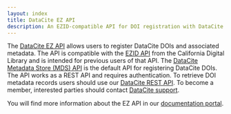 ```yaml
---
layout: index
title: DataCite EZ API
description: An EZID-compatible API for DOI registration with DataCite.
---
```


The [DataCite EZ API](https://support.datacite.org/v1.1/reference#ez-api) allows users to register DataCite DOIs and associated metadata. The API is compatible with the [EZID API](https://ezid.cdlib.org/doc/apidoc.html) from the California Digital Library and is intended for previous users of that API. The [DataCite Metadata Store (MDS) API](https://support.datacite.org/v1.1/docs/mds-2) is the default API for registering DataCite DOIs. The API works as a REST API and requires authentication. To retrieve DOI metadata records users should use our [DataCite REST API](api.datacite.org). To become a member, interested parties should contact [DataCite support](mailto:support@datacite.org).  

You will find more information about the EZ API in our [documentation portal](https://support.datacite.org/docs/datacite-ez-api-guide).
